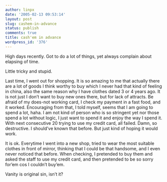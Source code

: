 ```yaml
---
author: linpx
date: '2005-02-13 09:53:14'
layout: post
slug: cashem-in-advance
status: publish
comments: true
title: cash'em in advance
wordpress_id: '376'
---
```


High days recently. Got to do a lot of things, yet always complain about
elapsing of time.

Little tricky and stupid.

Last time, I went out for shopping. It is so amazing to me that actually there
are a lot of goods I think worthy to buy which I never had that kind of
feeling in china, also the same reason why I have clothes dated 3 or 4 years
ago. It is not just I don’t want to buy new ones there, but for lack of
attracts. Be afraid of my does-not working card, I check my payment in a fast
food, and it worked. Encouraging from that, I told myself, seems that I am
going to spend a lot, haha. I am not kind of person who is so stringent yet
nor those spend a lot without logic, I just want to spend it and enjoy the way
I spend it. With next consecutive 20 trying to use my credit card, all failed.
Damn, so destructive. I should’ve known that before. But just kind of hoping
it would work.

It is ok. Everytime I went into a new shop, tried to wear the most suitable
clothes in front of mirror, thinking that I could be that handsome, and I even
never noticed that before. When checking, I pretended to buy them and asked
the staff to use my credit card, and then pretended to be so sorry for’em cos
I couldn’t buy’em.

Vanity is original sin, isn’t it?

